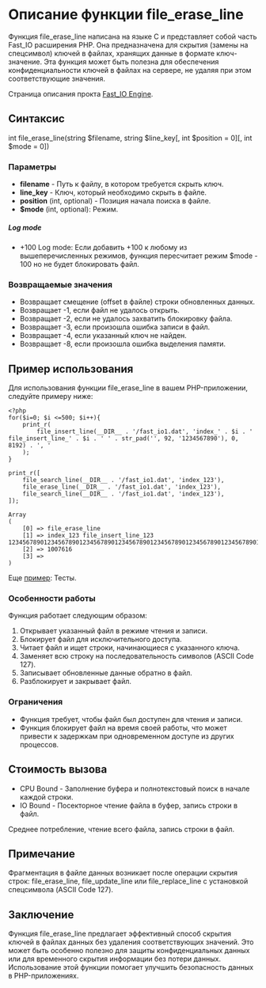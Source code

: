 # Описание функции file_erase_line

Функция file_erase_line написана на языке C и представляет собой часть Fast_IO расширения PHP. Она предназначена для скрытия (замены на спецсимвол) ключей в файлах, хранящих данные в формате ключ-значение. Эта функция может быть полезна для обеспечения конфиденциальности ключей в файлах на сервере, не удаляя при этом соответствующие значения.


Страница описания прокта [Fast_IO Engine](https://github.com/commeta/fast_io).


## Синтаксис

int file_erase_line(string $filename, string $line_key[, int $position = 0][, int $mode = 0])

### Параметры

- **filename** - Путь к файлу, в котором требуется скрыть ключ.
- **line_key** - Ключ, который необходимо скрыть в файле.
- **position** (int, optional) - Позиция начала поиска в файле.
- **$mode** (int, optional): Режим.

##### Log mode
- +100 Log mode: Если добавить +100 к любому из вышеперечисленных режимов, функция пересчитает режим $mode - 100 но не будет блокировать файл.


### Возвращаемые значения

- Возвращает смещение (offset в файле) строки обновленных данных.
- Возвращает -1, если файл не удалось открыть.
- Возвращает -2, если не удалось захватить блокировку файла.
- Возвращает -3, если произошла ошибка записи в файл.
- Возвращает -4, если указанный ключ не найден.
- Возвращает -8, если произошла ошибка выделения памяти.

## Пример использования

Для использования функции file_erase_line в вашем PHP-приложении, следуйте примеру ниже:
```
<?php
for($i=0; $i <=500; $i++){
	print_r(
		file_insert_line(__DIR__ . '/fast_io1.dat', 'index_' . $i . ' file_insert_line_' . $i . ' ' . str_pad('', 92, '1234567890'), 0, 8192) . ', '
	);
}

print_r([
	file_search_line(__DIR__ . '/fast_io1.dat', 'index_123'),
	file_erase_line(__DIR__ . '/fast_io1.dat', 'index_123'),
	file_search_line(__DIR__ . '/fast_io1.dat', 'index_123'),
]);

Array
(
    [0] => file_erase_line
    [1] => index_123 file_insert_line_123 12345678901234567890123456789012345678901234567890123456789012345678901234567890123456789012
    [2] => 1007616
    [3] => 
)

```

Еще [пример](/test/readme.md): Тесты.

### Особенности работы

Функция работает следующим образом:

1. Открывает указанный файл в режиме чтения и записи.
2. Блокирует файл для исключительного доступа.
3. Читает файл и ищет строки, начинающиеся с указанного ключа.
4. Заменяет всю строку на последовательность символов (ASCII Code 127).
5. Записывает обновленные данные обратно в файл.
6. Разблокирует и закрывает файл.

### Ограничения

- Функция требует, чтобы файл был доступен для чтения и записи.
- Функция блокирует файл на время своей работы, что может привести к задержкам при одновременном доступе из других процессов.

## Стоимость вызова

- CPU Bound - Заполнение буфера и полнотекстовый поиск в начале каждой строки.
- IO Bound - Посекторное чтение файла в буфер, запись строки в файл.

Среднее потребление, чтение всего файла, запись строки в файл.


## Примечание 

Фрагментация в файле данных возникает после операции скрытия строк: file_erase_line, file_update_line или file_replace_line с установкой спецсимвола (ASCII Code 127).

## Заключение

Функция file_erase_line предлагает эффективный способ скрытия ключей в файлах данных без удаления соответствующих значений. Это может быть особенно полезно для защиты конфиденциальных данных или для временного скрытия информации без потери данных. Использование этой функции помогает улучшить безопасность данных в PHP-приложениях.
